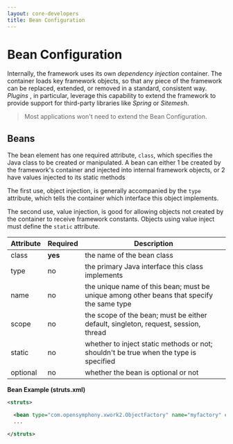 ```yaml
---
layout: core-developers
title: Bean Configuration
---
```


# Bean Configuration

Internally, the framework uses its own _dependency injection_  container. The container loads key framework objects, 
so that any piece of the framework can be replaced, extended, or removed in a standard, consistent way. _Plugins_ , 
in particular, leverage this capability to extend the framework to provide support for third\-party libraries like 
_Spring_  or _Sitemesh_.  

> Most applications won't need to extend the Bean Configuration. 

## Beans

The bean element has one required attribute, `class`, which specifies the Java class to be created or manipulated.
A bean can either 
1 be created by the framework's container and injected into internal framework objects, or
2 have values injected to its static methods

The first use, object injection, is generally accompanied by the `type` attribute, which tells the container which 
interface this object implements.  

The second use, value injection, is good for allowing objects not created by the container to receive framework 
constants. Objects using value inject must define the `static` attribute.

| Attribute | Required | Description |
|-----------|----------|-------------|
| class |**yes**| the name of the bean class |
| type | no | the primary Java interface this class implements |
| name | no | the unique name of this bean; must be unique among other beans that specify the same type|
| scope | no | the scope of the bean; must be either default, singleton, request, session, thread|
| static | no | whether to inject static methods or not; shouldn't be true when the type is specified |
| optional | no | whether the bean is optional or not |

**Bean Example (struts.xml)**

```xml
<struts>

  <bean type="com.opensymphony.xwork2.ObjectFactory" name="myfactory" class="com.company.myapp.MyObjectFactory" />
  ... 

</struts>
```

